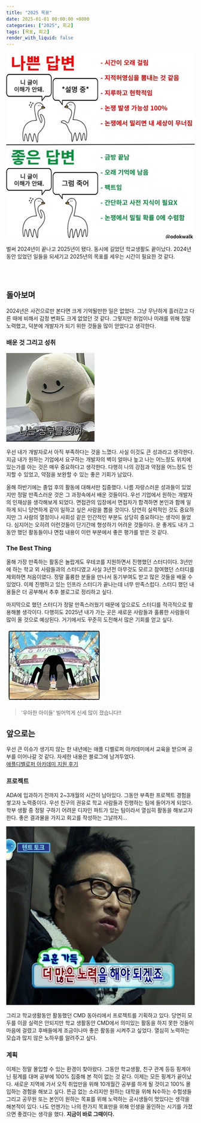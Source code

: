 ```yaml
---
title: "2025 목표"
date: 2025-01-01 00:00:00 +0800
categories: ["2025", 회고]
tags: [목표, 회고]
render_with_liquid: false
---
```


![1](/assets/img/welcome/welcome1.jpg)

벌써 2024년이 끝나고 2025년이 됐다. 동시에 길었던 학교생활도 끝이났다. 2024년 동안 있었던 일들을 되세기고 2025년의 목표를 세우는 시간이 필요한 것 같다.

<br><br>

## 돌아보며

2024년은 사건으로만 본다면 크게 기억될만한 일은 없었다. 그냥 무난하게 흘러갔고 다른 때에 비해서 감정 변화도 크게 없었던 것 같다. 그렇지만 취업이나 미래를 위해 정말 노력했고, 덕분에 개발자가 되기 위한 것들을 많이 얻었다고 생각한다.


### 배운 것 그리고 성취

![2](/assets/img/welcome/welcome2.jpg)

우선 내가 개발자로서 아직 부족하다는 것을 느꼈다. 사실 이것도 큰 성과라고 생각한다. 지금 내가 원하는 기업에서 요구하는 개발자의 벽이 얼마나 높고 나는 어느정도 위치에 있는가를 아는 것은 매우 중요하다고 생각한다. 다행히 나의 강점과 약점을 어느정도 인지할 수 있었고, 약점을 보완할 수 있는 좋은 기회가 남았다.

올해 하반기에는 졸업 후의 활동에 대해서만 집중했다. 나름 자랑스러운 성과들이 있었지만 정말 만족스러운 것은 그 과정속에서 배운 것들이다. 우선 기업에서 원하는 개발자의 인재상을 생각해보게 되었다. 면접관의 입장에서 면접자가 합격하면 본인과 함께 일하게 되니 당연하게 같이 일하고 싶은 사람을 뽑을 것이다. 당연히 실력적인 것도 중요하지만 그 사람의 열정이나 사회성 같은 인간적인 부분도 상당히 중요하다는 생각이 들었다. 심지어는 오히려 이런것들이 단기간에 형성하기 어려운 것들이다. 운 좋게도 내가 그동안 했던 활동들이나 면접 내용이 이런 부분에서 좋은 평가를 받은 것 같다.

### The Best Thing

올해 가장 만족하는 활동은 놀랍게도 우테코를 지원하면서 진행했던 스터디이다. 3년만에 하는 학교 외 사람들과의 스터디였고 사실 3년전 아무것도 모르고 참여했던 스터디를 제외하면 처음이였다. 정말 훌륭한 분들을 만나서 동기부여도 받고 많은 것들을 배울 수 있었다. 이제 진행하고 있는 인프라 스터디가 끝나는데 너무 만족스럽다. 스터디 했던 내용들은 더 공부해서 추후 블로그로 정리하고 싶다.

마지막으로 했던 스터디가 정말 만족스러웠기 때문에 앞으로도 스터디를 적극적으로 활용해볼 생각이다. 다행히도 2025년 내가 가는 곳은 새로운 사람들과 훌륭한 사람들이 많이 올 것으로 예상된다. 거기에서도 꾸준히 도전해서 많은 기회를 얻고 싶다.

![3](/assets/img/welcome/welcome3.jpg)

> '우아한 아이들' 빌어먹게 신세 많이 졌습니다!!

## 앞으로는

우선 큰 이슈가 생기지 않는 한 내년에는 애플 디벨로퍼 아카데미에서 교육을 받으며 공부를 이어나갈 것 같다. 자세한 내용은 블로그에 남겨두었다. <br>
[애플디벨로퍼 아카데미 지원 후기](https://seongm1n.github.io/posts/apple-developer-academe/) 

### 프로젝트

ADA에 입과하기 전까지 2~3개월의 시간이 남아있다. 그동안 부족한 프로젝트 경험을 쌓고자 노력중이다. 우선 친구의 권유로 학교 사람들과 진행하는 팀에 들어가게 되었다. 학부 생활 중 정말 구하기 어려운 디자인 파트가 있는 팀이라서 열심히 활동을 해보고자 한다. 좋은 결과물을 가지고 회고를 작성하는 그날까지...

![4](/assets/img/welcome/welcome4.jpg)

그리고 학교생활동안 활동했던 CMD 동아리에서 프로젝트를 기획하고 있다. 당연히 모두를 이끌 실력은 안되지만 학교 생활동안 CMD에서 의미있는 활동을 하지 못한 것들이 마음에 걸렸고 후배들에게 조금이나마 좋은 활동을 시켜주고 싶었다. 열심히 노력하는 모습과 많지 않은 노하우를 알려주고 싶다.

### 계획

이제는 정말 몰입할 수 있는 환경이 찾아왔다. 그동안 학교생활, 친구 관계 등등 핑계아닌 핑계를 대며 공부에 100% 집중해 본 적이 없는 것 같다. 이제는 모든 핑계가 끝이났다. 새로운 지역에 가서 오직 취업만을 위해 10개월간 공부를 하게 될 것이고 100% 몰입하는 경험을 해보고 싶다. 뜬금 없는 소리지만 원하는 대학을 위해 N수하는 수험생들 그리고 공무원 또는 본인이 원하는 목표를 위해 노력하는 공시생들이 멋있다는 생각을 해본적이 있다. 나도 언젠가는 나의 한가지 목표만을 위해 인생을 올인하는 시기를 가졌으면 좋겠다는 생각을 했다. **지금이 바로 그때이다.**